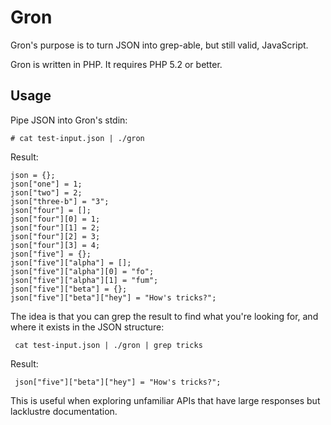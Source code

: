 # Gron

Gron's purpose is to turn JSON into grep-able, but still valid, JavaScript.

Gron is written in PHP. It requires PHP 5.2 or better.

## Usage

Pipe JSON into Gron's stdin:

    # cat test-input.json | ./gron

Result:

    json = {};
    json["one"] = 1;
    json["two"] = 2;
    json["three-b"] = "3";
    json["four"] = [];
    json["four"][0] = 1;
    json["four"][1] = 2;
    json["four"][2] = 3;
    json["four"][3] = 4;
    json["five"] = {};
    json["five"]["alpha"] = [];
    json["five"]["alpha"][0] = "fo";
    json["five"]["alpha"][1] = "fum";
    json["five"]["beta"] = {};
    json["five"]["beta"]["hey"] = "How's tricks?";

The idea is that you can grep the result to find what you're looking for, and where it exists in the JSON structure:

     cat test-input.json | ./gron | grep tricks

Result: 

     json["five"]["beta"]["hey"] = "How's tricks?";

This is useful when exploring unfamiliar APIs that have large responses but lacklustre documentation.
